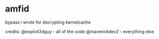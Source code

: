 # amfid

bypass i wrote for decrypting kernelcache


credits:
@exploit3dguy - all of the code
@maverickdev2 - everything else
